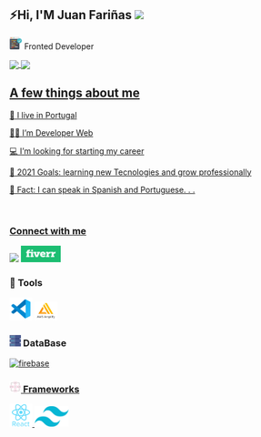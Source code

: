 <h2>⚡️Hi, I'M Juan Fariñas <a href="https://github.com/jcfgDEV/github-profile-views-counter"><img src="https://komarev.com/ghpvc/?username=jcfgDEV&color=green"></a></h2>
<p><img width='22px' src='icons/code.png'/> Fronted Developer</p>


<a href="https://github.com/jcfgDEV">
<img width="440" align="center" src="https://github-readme-stats.vercel.app/api?username=jcfgDEV&bg_color=050505&title_color=39e010&text_color=39e010">
</a>
<a href="https://github.com/KarthikNayak024/github-readme-stats">
<img align="center" src="https://github-readme-stats.anuraghazra1.vercel.app/api/top-langs/?username=jcfgDEV&layout=compact&bg_color=050505&title_color=39e010&text_color=39e010"/>



<h2>A few things about me</h2>
<p> 📍 I live in Portugal</p>
<p> 👨‍💻 I’m Developer Web </p>
<p> 💻 I’m looking for starting my career</p>
<p> 💫 2021 Goals: learning new Tecnologies and grow professionally </p>
<p> 🧐 Fact: I can speak in Spanish and Portuguese. . .</p>

<br>

<h3 align="left">Connect with me</h3>
<a href='https://www.linkedin.com/in/juan-fariñas/' target="_blank"><img src="https://img.shields.io/badge/LinkedIn-0077B5?style=for-the-badge&logo=linkedin&logoColor=white"/></a>
<a href='https://www.fiverr.com/jcfg_dev' target="_blank"><img width='70px' height='29px' src='icons/Fiverr.png'/></a>

<h3>🧰 Tools</h3>
<div>
<a href='https://code.visualstudio.com'><img width='40px' src='icons/VSCODE.png'/></a>
<a href='https://aws.amazon.com/pt/amplify/'><img width='40px' src='icons/AmplifyIcon.png'/></a>
</div>
  
<h3><img width='20px' src='icons/database.png'/> DataBase</h3>
<div>
<a href="https://firebase.google.com/" target="_blank"> <img src="https://www.vectorlogo.zone/logos/firebase/firebase-icon.svg" alt="firebase" width="40" height="40"/>
</div>
  
<h3><img width='20px' src='icons/framework.png'/> Frameworks</h3>
<div>
<a href="https://reactjs.org/" target="_blank"> <img src="https://raw.githubusercontent.com/devicons/devicon/master/icons/react/react-original-wordmark.svg" alt="react" width="40px" height="40px"/> </a>
<a href='https://tailwindcss.com'><img width="60px" src="icons/Tail.png"/></a>
</div>

[GitHub Profile Views Counter]: https://github.com/jcfgDEV/github-profile-views-counter

<!---
jcfgDEV/jcfgDEV is a ✨ special ✨ repository because its `README.md` (this file) appears on your GitHub profile.
You can click the Preview link to take a look at your changes.
--->

